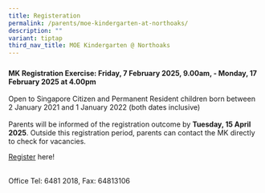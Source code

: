 ```yaml
---
title: Registeration
permalink: /parents/moe-kindergarten-at-northoaks/
description: ""
variant: tiptap
third_nav_title: MOE Kindergarten @ Northoaks
---
```

<h5></h5>
<p><strong>MK Registration Exercise: Friday, 7 February 2025, 9.00am, - Monday, 17 February 2025 at 4.00pm</strong>
<br>
<br>Open to Singapore Citizen and Permanent Resident children born between
2 January 2021 and 1 January 2022 (both dates inclusive)
<br>
<br>Parents will be informed of the registration outcome by <strong>Tuesday, 15 April 2025</strong>.
Outside this registration period, parents can contact the MK directly to
check for vacancies.</p>
<p><a href="https://www.moe.gov.sg/preschool/moe-kindergarten/register/how-to-register" rel="noopener nofollow" target="_blank">Register</a> here!</p>
<p>
<br>Office Tel: 6481 2018, Fax: 64813106</p>
<p></p>